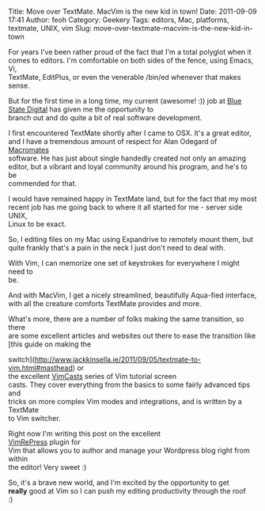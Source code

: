 Title: Move over TextMate.  MacVim is the new kid in town!
Date: 2011-09-09 17:41
Author: feoh
Category: Geekery
Tags: editors, Mac, platforms, textmate, UNIX, vim
Slug: move-over-textmate-macvim-is-the-new-kid-in-town

For years I've been rather proud of the fact that I'm a total polyglot
when it  
comes to editors. I'm comfortable on both sides of the fence, using
Emacs, Vi,  
TextMate, EditPlus, or even the venerable /bin/ed whenever that makes
sense.  
<!--more-->  
But for the first time in a long time, my current (awesome! :)) job at
[Blue  
State Digital](http://www.bluestatedigital.com) has given me the
opportunity to  
branch out and do quite a bit of real software development.

I first encountered TextMate shortly after I came to OSX. It's a great
editor,  
and I have a tremendous amount of respect for Alan Odegard of
[Macromates](http://www.macromates.com)  
software. He has just about single handedly created not only an
amazing  
editor, but a vibrant and loyal community around his program, and he's
to be  
commended for that.

I would have remained happy in TextMate land, but for the fact that my
most  
recent job has me going back to where it all started for me - server
side UNIX,  
Linux to be exact.

So, I editing files on my Mac using Expandrive to remotely mount them,
but  
quite frankly that's a pain in the neck I just don't need to deal with.

With Vim, I can memorize one set of keystrokes for everywhere I might
need to  
be.

And with MacVim, I get a nicely streamlined, beautifully Aqua-fied
interface,  
with all the creature comforts TextMate provides and more.

What's more, there are a number of folks making the same transition, so
there  
are some excellent articles and websites out there to ease the
transition like  
[this guide on making the  

switch](http://www.jackkinsella.ie/2011/09/05/textmate-to-vim.html#masthead)
or  
the excellent [VimCasts](http://vimcasts.org) series of Vim tutorial
screen  
casts. They cover everything from the basics to some fairly advanced
tips and  
tricks on more complex Vim modes and integrations, and is written by a
TextMate  
to Vim switcher.

Right now I'm writing this post on the excellent  
[VimRePress](http://www.vim.org/scripts/script.php?script_id=3510)
plugin for  
Vim that allows you to author and manage your Wordpress blog right from
within  
the editor! Very sweet :)

So, it's a brave new world, and I'm excited by the opportunity to get  
**really** good at Vim so I can push my editing productivity through
the roof  
:)

 
